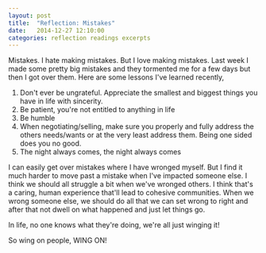 ```yaml
---
layout: post
title:  "Reflection: Mistakes"
date:   2014-12-27 12:10:00
categories: reflection readings excerpts
---
```

Mistakes. I hate making mistakes. But I love making mistakes. Last week I made some pretty big mistakes and they tormented me for a few days but then I got over them. Here are some lessons I've learned recently,

1. Don't ever be ungrateful. Appreciate the smallest and biggest things you have in life with sincerity.
2. Be patient, you're not entitled to anything in life
3. Be humble
4. When negotiating/selling, make sure you properly and fully address the others needs/wants or at the very least address them. Being one sided does you no good.
5. The night always comes, the night always comes

I can easily get over mistakes where I have wronged myself. But I find it much harder to move past a mistake when I've impacted someone else. I think we should all struggle a bit when we've wronged others. I think that's a caring, human experience that'll lead to cohesive communities. When we wrong someone else, we should do all that we can set wrong to right and after that not dwell on what happened and just let things go.

In life, no one knows what they're doing, we're all just winging it!

So wing on people, WING ON!
